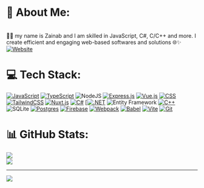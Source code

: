 
# 💫 About Me:
<br>👩‍💻 my name is Zainab and I am skilled in JavaScript, C#, C/C++ and more. I create efficient and engaging web-based softwares and solutions 🌐✨
[![Website](https://img.shields.io/website-up-down-green-red/http/shields.io.svg)](https://zainab7681051.github.io/zainab.portfolio/)

# 💻 Tech Stack:
[![JavaScript](https://img.shields.io/badge/JavaScript-F7DF1E?logo=javascript&logoColor=000)](#)
[![TypeScript](https://img.shields.io/badge/TypeScript-3178C6?logo=typescript&logoColor=fff)](#)
![NodeJS](https://img.shields.io/badge/node.js-6DA55F?style=for-the-badge&logo=node.js&logoColor=white) 
[![Express.js](https://img.shields.io/badge/Express.js-%23404d59.svg?logo=express&logoColor=%2361DAFB)](#) 
[![Vue.js](https://img.shields.io/badge/Vue.js-4FC08D?logo=vuedotjs&logoColor=fff)](#) 
[![CSS](https://img.shields.io/badge/CSS-1572B6?logo=css3&logoColor=fff)](#)
[![TailwindCSS](https://img.shields.io/badge/Tailwind%20CSS-%2338B2AC.svg?logo=tailwind-css&logoColor=white)](#)
[![Nuxt.js](https://img.shields.io/badge/Nuxt.js-002E3B?logo=nuxtdotjs&logoColor=#00DC82)](#)
[![C#](https://custom-icon-badges.demolab.com/badge/C%23-%23239120.svg?logo=cshrp&logoColor=white)](#) 
[[![.NET](https://img.shields.io/badge/.NET-512BD4?logo=dotnet&logoColor=fff)](#)
![Entity Framework](https://img.shields.io/badge/Entity%20Framework-%235C2D91.svg?style=for-the-badge&logo=.net&logoColor=white)
[![C++](https://img.shields.io/badge/C++-%2300599C.svg?logo=c%2B%2B&logoColor=white)](#)
![SQLite](https://img.shields.io/badge/sqlite-%2307405e.svg?style=for-the-badge&logo=sqlite&logoColor=white) 
[![Postgres](https://img.shields.io/badge/Postgres-%23316192.svg?logo=postgresql&logoColor=white)](#)
[![Firebase](https://img.shields.io/badge/Firebase-039BE5?logo=Firebase&logoColor=white)](#)
[![Webpack](https://img.shields.io/badge/Webpack-056BE5?logo=webpack&logoColor=#8DD6F9)](#) 
[![Babel](https://img.shields.io/badge/Babel-F9DC3E?logo=babel&logoColor=000)](#)
[![Vite](https://img.shields.io/badge/Vite-646CFF?logo=vite&logoColor=fff)](#)
[![Git](https://img.shields.io/badge/Git-F05032?logo=git&logoColor=fff)](#)

# 📊 GitHub Stats:
![](https://github-readme-stats.vercel.app/api?username=0Rawan&theme=dracula&hide_border=false&include_all_commits=true&count_private=true)<br/>
![](https://github-readme-streak-stats.herokuapp.com/?user=0Rawan&theme=dracula&hide_border=false)<br/>


---
[![](https://visitcount.itsvg.in/api?id=0Rawan&icon=0&color=0)](https://visitcount.itsvg.in)
